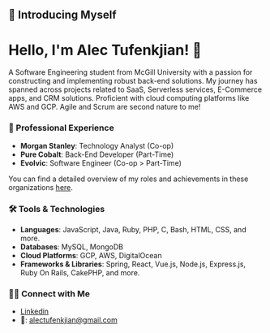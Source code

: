 ## 🙋 Introducing Myself

# Hello, I'm Alec Tufenkjian! 👋

A Software Engineering student from McGill University with a passion for constructing and implementing robust back-end solutions. My journey has spanned across projects related to SaaS, Serverless services, E-Commerce apps, and CRM solutions. Proficient with cloud computing platforms like AWS and GCP. Agile and Scrum are second nature to me!

### 💼 Professional Experience

- **Morgan Stanley**: Technology Analyst (Co-op)
- **Pure Cobalt**: Back-End Developer (Part-Time)
- **Evolvic**: Software Engineer (Co-op > Part-Time)

You can find a detailed overview of my roles and achievements in these organizations [here](https://github.com/AlecTufenkjian?tab=repositories).

### 🛠️ Tools & Technologies

- **Languages**: JavaScript, Java, Ruby, PHP, C, Bash, HTML, CSS, and more.
- **Databases**: MySQL, MongoDB
- **Cloud Platforms**: GCP, AWS, DigitalOcean
- **Frameworks & Libraries**: Spring, React, Vue.js, Node.js, Express.js, Ruby On Rails, CakePHP, and more.

### 👋🏻 Connect with Me

- [Linkedin](https://www.linkedin.com/in/AlecTufenkjian/)
- 📩: alectufenkjian@gmail.com
